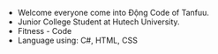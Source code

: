 
<!---
TanfuuLu/TanfuuLu is a ✨ special ✨ repository because its `README.md` (this file) appears on your GitHub profile.
You can click the Preview link to take a look at your changes.
--->
- Welcome everyone come into Động Code of Tanfuu.
- Junior College Student at Hutech University.
- Fitness - Code
- Language using: C#, HTML, CSS
